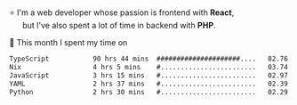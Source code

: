⭐ I'm a web developer whose passion is frontend with <b>React</b>,<br/>
&nbsp; &nbsp; &nbsp; but I've also spent a lot of time in backend with <b>PHP</b>.

📅 This month I spent my time on

<!--START_SECTION:waka-->

```txt
TypeScript           90 hrs 44 mins  #####################....   82.76 %
Nix                  4 hrs 5 mins    #........................   03.74 %
JavaScript           3 hrs 15 mins   #........................   02.97 %
YAML                 2 hrs 37 mins   #........................   02.39 %
Python               2 hrs 30 mins   #........................   02.29 %
```

<!--END_SECTION:waka-->
